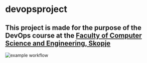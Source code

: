 # devopsproject
## This project is made for the purpose of the DevOps course at the [Faculty of Computer Science and Engineering, Skopje](https://finki.ukim.mk)

![example workflow](https://github.com/aDimkoski/devopsproject/actions/workflows/docker-image.yml/badge.svg)
